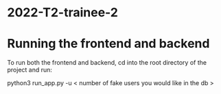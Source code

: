 # 2022-T2-trainee-2

<h1>Running the frontend and backend</h1>
<p>To run both the frontend and backend, cd into the root directory of the project and run:</p>
<p>python3 run_app.py -u &lt; number of fake users you would like in the db &gt;</p>
